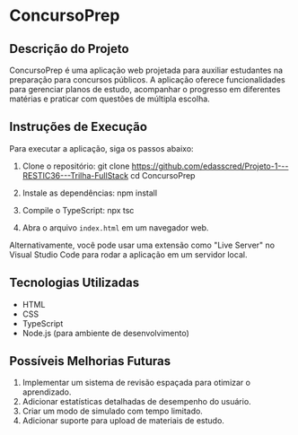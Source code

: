 # ConcursoPrep

## Descrição do Projeto

ConcursoPrep é uma aplicação web projetada para auxiliar estudantes na preparação para concursos públicos. A aplicação oferece funcionalidades para gerenciar planos de estudo, acompanhar o progresso em diferentes matérias e praticar com questões de múltipla escolha.

## Instruções de Execução

Para executar a aplicação, siga os passos abaixo:

1. Clone o repositório:
   git clone https://github.com/edasscred/Projeto-1---RESTIC36---Trilha-FullStack
   cd ConcursoPrep

2. Instale as dependências:
   npm install

3. Compile o TypeScript:
   npx tsc

4. Abra o arquivo `index.html` em um navegador web.

Alternativamente, você pode usar uma extensão como "Live Server" no Visual Studio Code para rodar a aplicação em um servidor local.

## Tecnologias Utilizadas

- HTML
- CSS
- TypeScript
- Node.js (para ambiente de desenvolvimento)

## Possíveis Melhorias Futuras

1. Implementar um sistema de revisão espaçada para otimizar o aprendizado.
2. Adicionar estatísticas detalhadas de desempenho do usuário.
3. Criar um modo de simulado com tempo limitado.
4. Adicionar suporte para upload de materiais de estudo.



   
